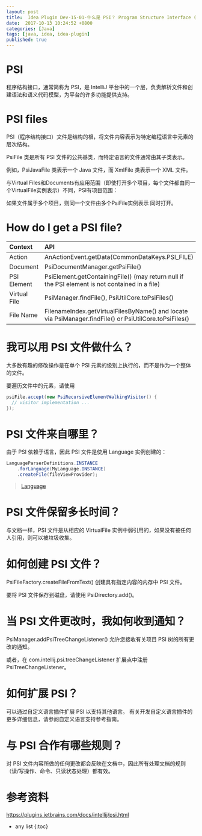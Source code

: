 ```yaml
---
layout: post
title:  Idea Plugin Dev-15-01-什么是 PSI？ Program Structure Interface (PSI)
date:  2017-10-13 10:24:52 +0800
categories: [Java]
tags: [java, idea, idea-plugin]
published: true
---
```


# PSI

程序结构接口，通常简称为 PSI，是 IntelliJ 平台中的一个层，负责解析文件和创建语法和语义代码模型，为平台的许多功能提供支持。

# PSI files

PSI（程序结构接口）文件是结构的根，将文件内容表示为特定编程语言中元素的层次结构。

PsiFile 类是所有 PSI 文件的公共基类，而特定语言的文件通常由其子类表示。 

例如，PsiJavaFile 类表示一个 Java 文件，而 XmlFile 类表示一个 XML 文件。

与Virtual Files和Documents有应用范围（即使打开多个项目，每个文件都由同一个VirtualFile实例表示）不同，PSI有项目范围：

如果文件属于多个项目，则同一个文件由多个PsiFile实例表示 同时打开。

# How do I get a PSI file?

| Context | API |
|:----|:----|
| Action | AnActionEvent.getData(CommonDataKeys.PSI_FILE) |
| Document | PsiDocumentManager.getPsiFile() |
| PSI Element | PsiElement.getContainingFile() (may return null if the PSI element is not contained in a file) |
| Virtual File | PsiManager.findFile(), PsiUtilCore.toPsiFiles() |
| File Name | FilenameIndex.getVirtualFilesByName() and locate via PsiManager.findFile() or PsiUtilCore.toPsiFiles() |

# 我可以用 PSI 文件做什么？

大多数有趣的修改操作是在单个 PSI 元素的级别上执行的，而不是作为一个整体的文件。

要遍历文件中的元素，请使用

```java
psiFile.accept(new PsiRecursiveElementWalkingVisitor() {
  // visitor implementation ...
});
```

# PSI 文件来自哪里？

由于 PSI 依赖于语言，因此 PSI 文件是使用 Language 实例创建的：

```java
LanguageParserDefinitions.INSTANCE
    .forLanguage(MyLanguage.INSTANCE)
    .createFile(fileViewProvider);
```

> [Language](https://github.com/JetBrains/intellij-community/blob/idea/231.9011.34/platform/core-api/src/com/intellij/lang/Language.java)

# PSI 文件保留多长时间？

与文档一样，PSI 文件是从相应的 VirtualFile 实例中弱引用的，如果没有被任何人引用，则可以被垃圾收集。

# 如何创建 PSI 文件？

PsiFileFactory.createFileFromText() 创建具有指定内容的内存中 PSI 文件。

要将 PSI 文件保存到磁盘，请使用 PsiDirectory.add()。

# 当 PSI 文件更改时，我如何收到通知？

PsiManager.addPsiTreeChangeListener() 允许您接收有关项目 PSI 树的所有更改的通知。 

或者，在 com.intellij.psi.treeChangeListener 扩展点中注册 PsiTreeChangeListener。

# 如何扩展 PSI？

可以通过自定义语言插件扩展 PSI 以支持其他语言。 有关开发自定义语言插件的更多详细信息，请参阅自定义语言支持参考指南。

# 与 PSI 合作有哪些规则？

对 PSI 文件内容所做的任何更改都会反映在文档中，因此所有处理文档的规则（读/写操作、命令、只读状态处理）都有效。

# 参考资料

https://plugins.jetbrains.com/docs/intellij/psi.html

* any list
{:toc}